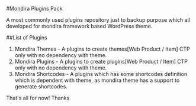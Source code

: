 #Mondira Plugins Pack

A most commonly used plugins repository just to backup purpose which all developed for mondira framework based WordPress theme.

##List of Plugins
1. Mondira Themes - A plugins to create themes[Web Product / Item] CTP only with no dependency with theme.
2. Mondira Plugins - A plugins to create plugins[Web Product / Item] CTP only with no dependency with theme.
3. Mondira Shortcodes - A plugins which has some shortcodes definition which is dependent with theme, as mondira theme has a support to generate shortcodes.

That's all for now!
Thanks
